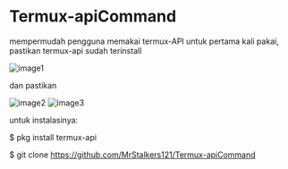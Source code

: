 # Termux-apiCommand
mempermudah pengguna memakai termux-API
untuk pertama kali pakai, pastikan termux-api sudah terinstall

![image1](https://preview.ibb.co/cPkRwo/Screenshot_2018_07_14_13_51_53_752_com_android_vending.png)

dan pastikan

![image2](https://preview.ibb.co/niVgU8/Screenshot_2018_07_12_10_47_46_599_com_miui_securitycenter.png)
![image3](https://preview.ibb.co/dat1U8/Screenshot_2018_07_12_10_47_22_693_com_google_android_packageinstaller.png)

untuk instalasinya:

$ pkg install termux-api 

$ git clone https://github.com/MrStalkers121/Termux-apiCommand
